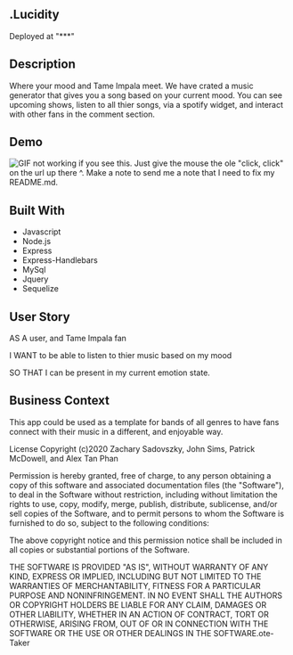 
## .Lucidity

Deployed at "***"

## Description
Where your mood and Tame Impala meet.  We have crated a music generator that gives you a song based on your current mood.  You can see upcoming shows, listen to all thier songs, via a spotify widget, and interact with other fans in the comment section.  

## Demo

![GIF not working if you see this.  Just give the mouse the ole "click, click" on the url up there ^.  Make a note to send me a note that I need to fix my README.md. ](Develop\public\assets\img\take.gif)


## Built With 
- Javascript
- Node.js
- Express 
- Express-Handlebars
- MySql
- Jquery
- Sequelize


## User Story

AS A user, and Tame Impala fan

I WANT to be able to listen to thier music based on my mood 

SO THAT I can be present in my current emotion state. 

## Business Context

This app could be used as a template for bands of all genres to have fans connect with their music in a different, and enjoyable way.  

License
Copyright (c)2020 Zachary Sadovszky, John Sims, Patrick McDowell, and Alex Tan Phan

Permission is hereby granted, free of charge, to any person obtaining a copy of this software and associated documentation files (the "Software"), to deal in the Software without restriction, including without limitation the rights to use, copy, modify, merge, publish, distribute, sublicense, and/or sell copies of the Software, and to permit persons to whom the Software is furnished to do so, subject to the following conditions:

The above copyright notice and this permission notice shall be included in all copies or substantial portions of the Software.

THE SOFTWARE IS PROVIDED "AS IS", WITHOUT WARRANTY OF ANY KIND, EXPRESS OR IMPLIED, INCLUDING BUT NOT LIMITED TO THE WARRANTIES OF MERCHANTABILITY, FITNESS FOR A PARTICULAR PURPOSE AND NONINFRINGEMENT. IN NO EVENT SHALL THE AUTHORS OR COPYRIGHT HOLDERS BE LIABLE FOR ANY CLAIM, DAMAGES OR OTHER LIABILITY, WHETHER IN AN ACTION OF CONTRACT, TORT OR OTHERWISE, ARISING FROM, OUT OF OR IN CONNECTION WITH THE SOFTWARE OR THE USE OR OTHER DEALINGS IN THE SOFTWARE.ote-Taker